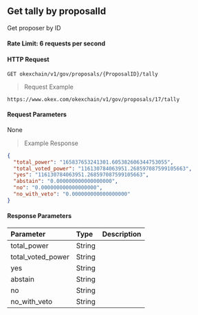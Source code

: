 ## Get tally by proposalId

Get proposer by ID

#### Rate Limit: 6 requests per second

#### HTTP Request

`GET okexchain/v1/gov/proposals/{ProposalID}/tally`

> Request Example

```wiki
https://www.okex.com/okexchain/v1/gov/proposals/17/tally
```

#### Request Parameters

None
> Example Response

```json
{
  "total_power": "165837653241301.605382606344753055",
  "total_voted_power": "116130784063951.268597087599105663",
  "yes": "116130784063951.268597087599105663",
  "abstain": "0.000000000000000000",
  "no": "0.000000000000000000",
  "no_with_veto": "0.000000000000000000"
}
```

#### Response Parameters

| **Parameter** | **Type** | **Description**                                                                                                                                                                                                                                                      |
| :----------------- | :------- | :------------------------------------------------------------------------------------------------------------------------------------------------------------------------------------------------------------------------------------------------------------------- |
| total_power        | String    | 				| 
| total_voted_power  | String    | 				|
| yes                | String    | 				|
| abstain            | String    | 				|
| no                 | String    | 				|
| no_with_veto       | String    | 				|
